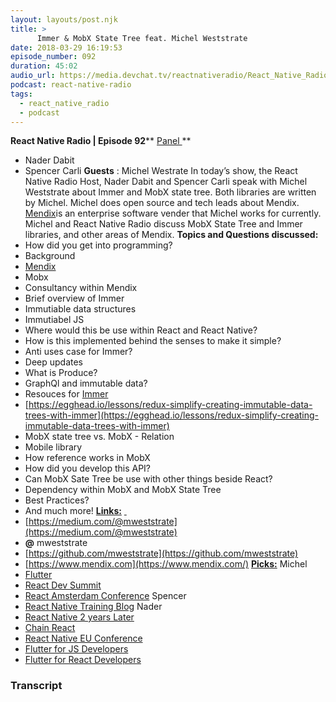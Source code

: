 ```yaml
---
layout: layouts/post.njk
title: >
      Immer & MobX State Tree feat. Michel Weststrate
date: 2018-03-29 16:19:53
episode_number: 092
duration: 45:02
audio_url: https://media.devchat.tv/reactnativeradio/React_Native_Radio_Episode_92.mp3
podcast: react-native-radio
tags: 
  - react_native_radio
  - podcast
---
```


 **React Native Radio | Episode 92**** <u>Panel </u>**
- Nader Dabit
- Spencer Carli
**Guests** : Michel Westrate In today’s show, the React Native Radio Host, Nader Dabit and Spencer Carli speak with Michel Weststrate about Immer and MobX state tree. Both libraries are written by Michel. Michel does open source and tech leads about Mendix. [Mendix](https://www.mendix.com)is an enterprise software vender that Michel works for currently. Michel and React Native Radio discuss MobX State Tree and Immer libraries, and other areas of Mendix. **Topics and Questions discussed:** 
- How did you get into programming?
- Background
- [Mendix](https://www.mendix.com)
- Mobx
- Consultancy within Mendix
- Brief overview of Immer
- Immutiable data structures
- Immutiabel JS
- Where would this be use within React and React Native?
- How is this implemented behind the senses to make it simple?
- Anti uses case for Immer?
- Deep updates
- What is Produce?
- GraphQl and immutable data?
- Resouces for [Immer](https://github.com/mweststrate/immer)
- [https://egghead.io/lessons/redux-simplify-creating-immutable-data-trees-with-immer](https://egghead.io/lessons/redux-simplify-creating-immutable-data-trees-with-immer)
- MobX state tree vs. MobX - Relation
- Mobile library
- How reference works in MobX
- How did you develop this API?
- Can MobX Sate Tree be use with other things beside React?
- Dependency within MobX and MobX State Tree
- Best Practices?
- And much more!
**<u>Links:</u>** <u> </u>
- [https://medium.com/@mweststrate](https://medium.com/@mweststrate)
- **@** mweststrate
- [https://github.com/mweststrate](https://github.com/mweststrate)
- [https://www.mendix.com](https://www.mendix.com/)
**<u>Picks:</u>** Michel
- [Flutter](https://flutter.io)
- [React Dev Summit](https://reactdevsummit.com)
- [React Amsterdam Conference](https://react.amsterdam)
Spencer
- [React Native Training Blog](https://reactnative.training)
Nader
- [React Native 2 years Later](http://artsy.github.io/blog/2018/03/17/two-years-of-react-native/)
- [Chain React](https://infinite.red/ChainReactConf)
- [React Native EU Conference](https://www.eventbrite.com/e/react-native-eu-2018-conference-tickets-42276662636)
- [Flutter for JS Developers](https://hackernoon.com/flutter-for-javascript-developers-35515e533317)
- [Flutter for React Developers](https://flutter.io/flutter-for-react-native/)


### Transcript


